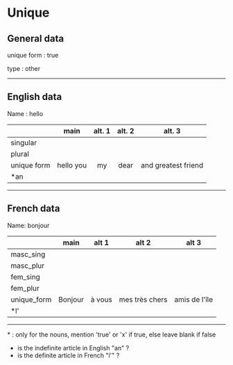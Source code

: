 # Unique

## General data

unique form : true

type : other

---

## English data

Name : hello

|             |   main    | alt. 1 | alt. 2 |       alt. 3        |
| :---------- | :-------: | :----: | :----: | :-----------------: |
| singular    |           |        |        |                     |
| plural      |           |        |        |                     |
| unique form | hello you |   my   |  dear  | and greatest friend |
| \*an        |           |        |        |                     |

---

## French data

Name: bonjour

|             |  main   | alt 1  |     alt 2      |     alt 3     |
| :---------- | :-----: | :----: | :------------: | :-----------: |
| masc_sing   |         |        |                |               |
| masc_plur   |         |        |                |               |
| fem_sing    |         |        |                |               |
| fem_plur    |         |        |                |               |
| unique_form | Bonjour | à vous | mes très chers | amis de l'île |
| \*l'        |         |        |                |               |

---

\* : only for the nouns, mention 'true' or 'x' if true, else leave blank if false

- is the indefinite article in English "an" ?
- is the definite article in French "l'" ?
